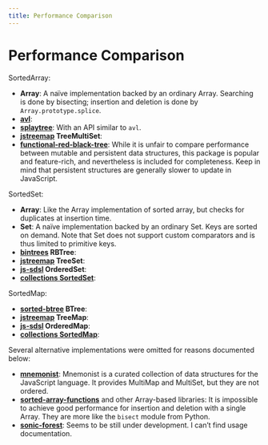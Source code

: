 ```yaml
---
title: Performance Comparison
---
```


# Performance Comparison

SortedArray:

- **Array**:
  A naïve implementation backed by an ordinary Array.
  Searching is done by bisecting; insertion and deletion is done by `Array.prototype.splice`.
- **[avl](https://www.npmjs.com/package/avl)**:
- **[splaytree](https://www.npmjs.com/package/splaytree)**:
  With an API similar to `avl`.
- **[jstreemap](https://kirusi.github.io/jstreemap/) TreeMultiSet**:
- **[functional-red-black-tree](https://www.npmjs.com/package/functional-red-black-tree)**:
  While it is unfair to compare performance between mutable and persistent data structures, this package is popular and feature-rich, and nevertheless is included for completeness. Keep in mind that persistent structures are generally slower to update in JavaScript.

SortedSet:

- **Array**:
  Like the Array implementation of sorted array, but checks for duplicates at insertion time.
- **Set**:
  A naïve implementation backed by an ordinary Set.
  Keys are sorted on demand.
  Note that Set does not support custom comparators and is thus limited to primitive keys.
- **[bintrees](https://www.npmjs.com/package/bintrees) RBTree**:
- **[jstreemap](https://kirusi.github.io/jstreemap/) TreeSet**:
- **[js-sdsl](https://js-sdsl.org/) OrderedSet**:
- **[collections SortedSet](https://www.collectionsjs.com/sorted-set)**:

SortedMap:

- **[sorted-btree](https://www.npmjs.com/package/sorted-btree) BTree**:
- **[jstreemap](https://kirusi.github.io/jstreemap/) TreeMap**:
- **[js-sdsl](https://js-sdsl.org/) OrderedMap**:
- **[collections SortedMap](https://www.collectionsjs.com/sorted-map)**:

Several alternative implementations were omitted for reasons documented below:

- **[mnemonist](https://yomguithereal.github.io/mnemonist/)**:
  Mnemonist is a curated collection of data structures for the JavaScript language. It provides MultiMap and MultiSet, but they are not ordered.
- **[sorted-array-functions](https://www.npmjs.com/package/sorted-array-functions)** and other Array-based libraries:
  It is impossible to achieve good performance for insertion and deletion with a single Array. They are more like the `bisect` module from Python.
- **[sonic-forest](https://streamich.github.io/sonic-forest/)**:
  Seems to be still under development. I can’t find usage documentation.
